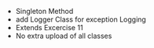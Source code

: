 - Singleton Method
- add Logger Class for exception Logging
- Extends Excercise 11
- No extra upload of all classes
